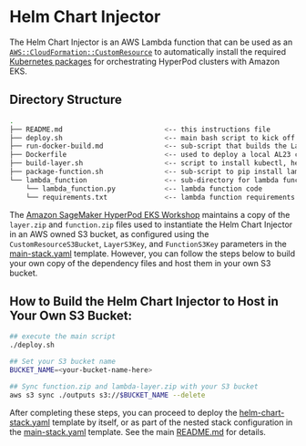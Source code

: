 # Helm Chart Injector

The Helm Chart Injector is an AWS Lambda function that can be used as an [`AWS::CloudFormation::CustomResource`](https://docs.aws.amazon.com/AWSCloudFormation/latest/UserGuide/aws-resource-cloudformation-customresource.html) to automatically install the required [Kubernetes packages](https://docs.aws.amazon.com/sagemaker/latest/dg/sagemaker-hyperpod-eks-install-packages-using-helm-chart.html) for orchestrating HyperPod clusters with Amazon EKS.  

## Directory Structure

```bash
.
├── README.md                         <-- this instructions file
├── deploy.sh                         <-- main bash script to kick off a new build
├── run-docker-build.md               <-- sub-script that builds the Lambda layer using Docker
├── Dockerfile                        <-- used to deploy a local AL23 container for layer building
├── build-layer.sh                    <-- script to install kubectl, helm, and aws-iam-authenticator
├── package-function.sh               <-- sub-script to pip install lambda dependencies and zip it up
└── lambda_function                   <-- sub-directory for lambda function code an requirements
    └── lambda_function.py            <-- lambda function code
    └── requirements.txt              <-- lambda function requirements
```
The [Amazon SageMaker HyperPod EKS Workshop](https://catalog.us-east-1.prod.workshops.aws/workshops/2433d39e-ccfe-4c00-9d3d-9917b729258e/en-US) maintains a copy of the `layer.zip` and `function.zip` files used to instantiate the Helm Chart Injector in an AWS owned S3 bucket, as configured using the `CustomResourceS3Bucket`, `LayerS3Key`, and `FunctionS3Key` parameters in the [main-stack.yaml](./../nested-stacks/main-stack.yaml) template. However, you can follow the steps below to build your own copy of the dependency files and host them in your own S3 bucket. 

## How to Build the Helm Chart Injector to Host in Your Own S3 Bucket:
```bash 
## execute the main script
./deploy.sh 

## Set your S3 bucket name
BUCKET_NAME=<your-bucket-name-here> 

## Sync function.zip and lambda-layer.zip with your S3 bucket
aws s3 sync ./outputs s3://$BUCKET_NAME --delete
```

After completing these steps, you can proceed to deploy the [helm-chart-stack.yaml](./../nested-stacks/helm-chart-stack.yaml) template by itself, or as part of the nested stack configuration in the [main-stack.yaml](./../nested-stacks/main-stack.yaml) template. See the main [README.md](./../README.md) for details. 

